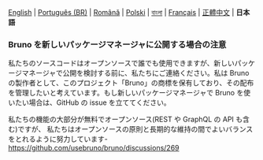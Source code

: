 [English](../../publishing.md) | [Português (BR)](docs/publishing/publishing_pt_br.md) | [Română](docs/publishing/publishing_ro.md) | [Polski](docs/publishing/publishing_pl.md) | [বাংলা](docs/publishing/publishing_bn.md) | [Français](docs/publishing/publishing_fr.md) | [正體中文](docs/publishing/publishing_zhtw.md) | **日本語**

### Bruno を新しいパッケージマネージャに公開する場合の注意

私たちのソースコードはオープンソースで誰でも使用できますが、新しいパッケージマネージャで公開を検討する前に、私たちにご連絡ください。私は Bruno の製作者として、このプロジェクト「Bruno」の商標を保有しており、その配布を管理したいと考えています。もし新しいパッケージマネージャで Bruno を使いたい場合は、GitHub の issue を立ててください。

私たちの機能の大部分が無料でオープンソース(REST や GraphQL の API も含む)ですが、
私たちはオープンソースの原則と長期的な維持の間でよいバランスをとれるように努力しています- https://github.com/usebruno/bruno/discussions/269
